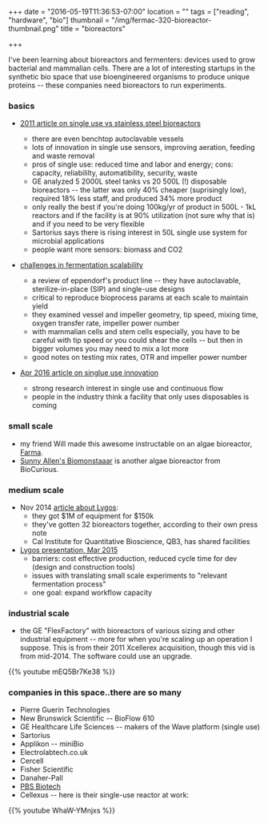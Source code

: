 +++
date = "2016-05-19T11:36:53-07:00"
location = ""
tags = ["reading", "hardware", "bio"]
thumbnail = "/img/fermac-320-bioreactor-thumbnail.png"
title = "bioreactors"

+++

I've been learning about bioreactors and fermenters:
devices used to grow bacterial and mammalian cells.
There are a lot of interesting startups in the synthetic bio space
that use bioengineered organisms to produce unique proteins --
these companies need bioreactors to run experiments.

<!--more-->


### basics
* [2011 article on single use vs stainless steel bioreactors](http://www.genengnews.com/gen-articles/finding-a-bioreactor-that-s-right-for-you/3750/)
  * there are even benchtop autoclavable vessels
  * lots of innovation in single use sensors, improving aeration, feeding and waste removal
  * pros of single use: reduced time and labor and energy;
  cons: capacity, reliabililty, automatibility, security, waste
  * GE analyzed 5 2000L steel tanks vs 20 500L (!) disposable bioreactors --
  the latter was only 40% cheaper (suprisingly low), required 18% less staff,
  and produced 34% more product
  * only really the best if you're doing 100kg/yr of product in 500L - 1kL reactors
  and if the facility is at 90% utilization (not sure why that is) and if you need to be very flexible
  * Sartorius says there is rising interest in 50L single use system for microbial applications
  * people want more sensors: biomass and CO2

* [challenges in fermentation scalability](http://www.genengnews.com/gen-articles/tackling-the-challenge-of-scalability/5755/?kwrd=bioreactor)
  * a review of eppendorf's product line -- they have autoclavable, sterilize-in-place (SIP) and single-use designs
  * critical to reproduce bioprocess params at each scale to maintain yield
  * they examined vessel and impeller geometry, tip speed, mixing time, oxygen transfer rate,
  impeller power number
  * with mammalian cells and stem cells especially, you have to be careful with tip speed
  or you could shear the cells -- but then in bigger volumes you may need to mix a lot more
  * good notes on testing mix rates, OTR and impeller power number

* [Apr 2016 article on singlue use innovation](http://www.genengnews.com/gen-articles/innovation-continues-in-single-use/5734/?kwrd=bioreactor)
  * strong research interest in single use and continuous flow
  * people in the industry think a facility that only uses disposables is coming



### small scale
* my friend Will made this awesome instructable on an algae bioreactor,
[Farma](http://www.instructables.com/id/Farma-an-at-home-bioreactor-for-pharmaceutical-dru/).
* [Sunny Allen's Biomonstaaar](http://www.instructables.com/id/Biomonstaaar/)
is another algae bioreactor from BioCurious.


### medium scale

* Nov 2014 [article about Lygos](http://m.sfgate.com/bayarea/article/Life-science-startups-find-new-life-in-used-5920679.php):
  * they got $1M of equipment for $150k
  * they've gotten 32 bioreactors together, according to their own press note
  * Cal Institute for Quantitative Bioscience, QB3, has shared facilities
* [Lygos presentation, Mar 2015](http://energy.gov/sites/prod/files/2015/04/f21/biochemical_conversion_steen_0230.pdf)
  * barriers: cost effective production, reduced cycle time for dev (design and construction tools)
  * issues with translating small scale experiments to "relevant fermentation process"
  * one goal: expand workflow capacity


### industrial scale
* the GE "FlexFactory" with bioreactors of various sizing
and other industrial equipment -- more for when you're scaling up an operation I suppose.
This is from their 2011 Xcellerex acquisition, though this vid is from mid-2014.
The software could use an upgrade.

{{% youtube mEQ5Br7Ke38 %}}


### companies in this space..there are so many
* Pierre Guerin Technologies
* New Brunswick Scientific -- BioFlow 610
* GE Healthcare Life Sciences -- makers of the Wave platform (single use)
* Sartorius
* Applikon -- miniBio
* Electrolabtech.co.uk
* Cercell
* Fisher Scientific
* Danaher-Pall
* [PBS Biotech](http://www.pbsbiotech.com/store/c1/Featured_Products.html)
* Cellexus -- here is their single-use reactor at work:

{{% youtube WhaW-YMnjxs %}}
